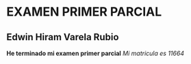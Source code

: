 # EXAMEN PRIMER PARCIAL
## Edwin Hiram Varela Rubio
**He terminado mi examen primer parcial**
*Mi matricula es 11664*
